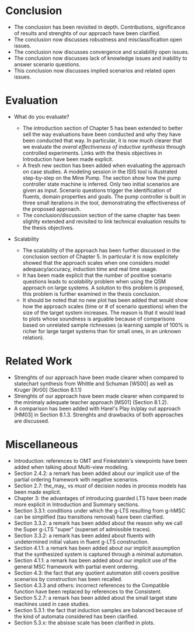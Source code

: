 # Conclusion

* The conclusion has been revisited in depth. Contributions, significance of 
  results and strenghts of our approach have been clarified.
* The conclusion now discusses robustness and misclassification open issues.
* The conclusion now discusses convergence and scalability open issues.
* The conclusion now discusses lack of knowledge issues and inability to answer
  scenario questions.
* This conclusion now discusses implied scenarios and related open issues.

# Evaluation

* What do you evaluate?

  * The introduction section of Chapter 5 has been extended to better sell the 
    way evaluations have been conducted and why they have been conducted that 
    way. In particular, it is now much clearer that we evaluate the _overal 
    effectiveness of inductive synthesis_ through controlled experiments. 
    Links with the thesis objectives in Introduction have been made explicit.
  * A fresh new section has been added when evaluating the approach on case 
    studies. A modeling session in the ISIS tool is illustrated step-by-step on
    the Mine Pump. The section show how the pump controller state machine is 
    inferred. Only two initial scenarios are given as input. Scenario questions
    trigger the identification of fluents, domain properties and goals. The pump
    controller is built in three small iterations in the tool, demonstrating the
    effectiveness of the proposed approach.
  * The conclusion/discussion section of the same chapter has been slighlty 
    extended and revisited to link technical evaluation results to the thesis
    objectives.

* Scalability

  * The scalability of the approach has been further discussed in the conclusion
    section of Chapter 5. In particular it is now explicitely showed that the 
    approach scales when one considers model adequacy/accuracy, induction time 
    and real time usage. 
  * It has been made explicit that the number of positive scenario questions 
    leads to _scalability_ problem when using the QSM approach on large systems.
    A solution to this problem is proposed, this problem is further examined in
    the thesis conclusion.
  * It should be noted that no new plot has been added that would show how the 
    approach scales (time or # of scenario questions) when the size of the 
    target system increases. The reason is that it would lead to plots whose 
    soundness is arguable because of comparisons based on unrelated sample 
    richnesses (a learning sample of 100% is richer for large target systems 
    than for small ones, in an unknown relation).

# Related Work

* Strenghts of our approach have been made clearer when compared to statechart 
  synthesis from Whittle and Schuman [WS00] as well as Kruger [Kr00] (Section 
  8.1.1)
* Strenghts of our approach have been made clearer when compared to the minimaly
  adequate teacher approach [MS01] (Section 8.1.2).
* A comparison has been added with Harel's Play in/play out approach [HM03] in
  Section 8.1.3. Strenghts and drawbacks of both approaches are discussed.

# Miscellaneous

* Introduction: references to OMT and Finkelstein's viewpoints have been added 
  when talking about Multi-view modeling.
* Section 2.4.2: a remark has been added about our implicit use of the partial 
  ordering framework with negative scenarios.
* Section 2.7: the_may_ vs _must_ of decision nodes in process models has been 
  made explicit.
* Chapter 3: the advantages of introducing guarded LTS have been made more 
  explicit in Introduction and Summary sections.
* Section 3.3.1: conditions under which the g-LTS resulting from g-hMSC can be
  simplified (tau transitions removal) have been clarified.
* Section 3.3.2: a remark has been added about the reason why we call the Super 
  g-LTS "super" (superset of admissible traces).
* Section 3.3.2: a remark has been added about fluents with undetermined initial
  values in fluent g-LTS construction.
* Section 4.1.1: a remark has been added about our implicit assumption that the
  synthesized system is captured through a minimal automaton.
* Section 4.1.1: a remark has been added about our implicit use of the general 
  MSC framework with partial event ordering.
* Section 4.3: the fact that any quotient automaton still covers positive 
  scenarios by construction has been recalled.
* Section 4.3.3 and others: incorrect references to the Compatible function have
  been replaced by references to the Consistent.
* Section 5.2.7: a remark has been added about the small target state machines 
  used in case studies.
* Section 5.3.1: the fact that induction samples are balanced because of the 
  kind of automata considered has been clarified.
* Section 5.3.x: the absisse scale has been clarified in plots.
